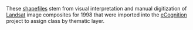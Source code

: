 These  [shapefiles](https://en.wikipedia.org/wiki/Shapefile) stem from visual interpretation and  manual digitization of [Landsat](https://landsat.gsfc.nasa.gov/)  image composites for 1998  that were imported into the  [eCognition](https://geospatial.trimble.com/products-and-solutions/ecognition) project to assign class by thematic layer.

